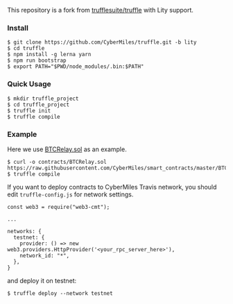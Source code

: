 This repository is a fork from [trufflesuite/truffle](https://github.com/trufflesuite/truffle) with Lity support.

### Install

```
$ git clone https://github.com/CyberMiles/truffle.git -b lity
$ cd truffle
$ npm install -g lerna yarn
$ npm run bootstrap
$ export PATH="$PWD/node_modules/.bin:$PATH"
```

### Quick Usage

```
$ mkdir truffle_project
$ cd truffle_project
$ truffle init
$ truffle compile
```

### Example

Here we use [BTCRelay.sol](https://github.com/CyberMiles/smart_contracts/tree/master/BTCRelay) as an example.

```
$ curl -o contracts/BTCRelay.sol https://raw.githubusercontent.com/CyberMiles/smart_contracts/master/BTCRelay/BTCRelay.sol
$ truffle compile
```

If you want to deploy contracts to CyberMiles Travis network, you should edit `truffle-config.js` for network settings.

```
const web3 = require("web3-cmt");

...

networks: {
  testnet: {
    provider: () => new web3.providers.HttpProvider('<your_rpc_server_here>'),
    network_id: "*",
  },
}
```

and deploy it on testnet:

```
$ truffle deploy --network testnet
```
